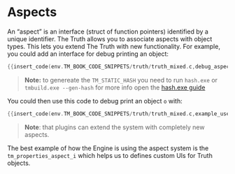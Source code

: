 # Aspects

An “aspect” is an interface (struct of function pointers) identified by a unique identifier. The Truth allows you to associate aspects with object types. This lets you extend The Truth with new functionality. For example, you could add an interface for debug printing an object:

```c
{{insert_code(env.TM_BOOK_CODE_SNIPPETS/truth/truth_mixed.c,debug_aspect)}}
```

> **Note:** to genereate the `TM_STATIC_HASH` you need to run `hash.exe` or `tmbuild.exe --gen-hash` for more info open the [hash.exe guide]({{base_url}}/helper_tools/hash.html)

You could then use this code to debug print an object `o` with:

```c
{{insert_code(env.TM_BOOK_CODE_SNIPPETS/truth/truth_mixed.c,example_use_case)}}
```

>  **Note**: that plugins can extend the system with completely new aspects.



The best example of how the Engine is using the aspect system is the `tm_properties_aspect_i` which helps us to defines custom UIs for Truth objects.